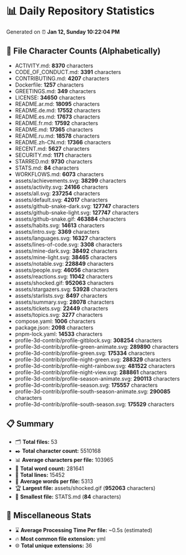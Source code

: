 # 📊 Daily Repository Statistics
Generated on ⏰ **Jan 12, Sunday 10:22:04 PM**

## 📂 File Character Counts (Alphabetically)
- ACTIVITY.md: **8370** characters
- CODE_OF_CONDUCT.md: **3391** characters
- CONTRIBUTING.md: **4207** characters
- Dockerfile: **1257** characters
- GREETINGS.md: **349** characters
- LICENSE: **34650** characters
- README.ar.md: **18095** characters
- README.de.md: **17552** characters
- README.es.md: **17673** characters
- README.fr.md: **17592** characters
- README.md: **17365** characters
- README.ru.md: **18578** characters
- README.zh-CN.md: **17366** characters
- RECENT.md: **5627** characters
- SECURITY.md: **1171** characters
- STARRED.md: **9730** characters
- STATS.md: **84** characters
- WORKFLOWS.md: **6073** characters
- assets/achievements.svg: **38299** characters
- assets/activity.svg: **24166** characters
- assets/all.svg: **237254** characters
- assets/default.svg: **42017** characters
- assets/github-snake-dark.svg: **127747** characters
- assets/github-snake-light.svg: **127747** characters
- assets/github-snake.gif: **463884** characters
- assets/habits.svg: **14613** characters
- assets/intro.svg: **3369** characters
- assets/languages.svg: **16327** characters
- assets/lines-of-code.svg: **3308** characters
- assets/mine-dark.svg: **38492** characters
- assets/mine-light.svg: **38465** characters
- assets/notable.svg: **228849** characters
- assets/people.svg: **46056** characters
- assets/reactions.svg: **11042** characters
- assets/shocked.gif: **952063** characters
- assets/stargazers.svg: **53928** characters
- assets/starlists.svg: **8497** characters
- assets/summary.svg: **28078** characters
- assets/tickets.svg: **22449** characters
- assets/topics.svg: **3277** characters
- compose.yaml: **1006** characters
- package.json: **2098** characters
- pnpm-lock.yaml: **14533** characters
- profile-3d-contrib/profile-gitblock.svg: **308254** characters
- profile-3d-contrib/profile-green-animate.svg: **289890** characters
- profile-3d-contrib/profile-green.svg: **175334** characters
- profile-3d-contrib/profile-night-green.svg: **288329** characters
- profile-3d-contrib/profile-night-rainbow.svg: **481522** characters
- profile-3d-contrib/profile-night-view.svg: **288861** characters
- profile-3d-contrib/profile-season-animate.svg: **290113** characters
- profile-3d-contrib/profile-season.svg: **175557** characters
- profile-3d-contrib/profile-south-season-animate.svg: **290085** characters
- profile-3d-contrib/profile-south-season.svg: **175529** characters

## 📋 Summary
- 🗂️ **Total files:** 53
- ✒️ **Total character count:** 5510168
- 📊 **Average characters per file:** 103965
- 📝 **Total word count:** 281641
- 🧾 **Total lines:** 15452
- 📐 **Average words per file:** 5313
- 🏆 **Largest file:** assets/shocked.gif (**952063** characters)
- 🥉 **Smallest file:** STATS.md (**84** characters)

## 🌟 Miscellaneous Stats
- ⌛ **Average Processing Time Per file:** ~0.5s (estimated)
- 🔥 **Most common file extension:** yml
- 🌐 **Total unique extensions:** 36
